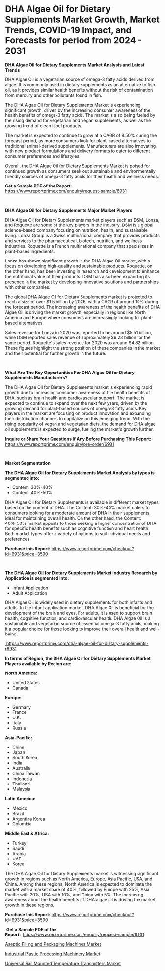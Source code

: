 <p><h1>DHA Algae Oil for Dietary Supplements Market Growth, Market Trends, COVID-19 Impact, and Forecasts for period from 2024 - 2031</h1></p><p><strong>DHA Algae Oil for Dietary Supplements Market Analysis and Latest Trends</strong></p>
<p><p>DHA Algae Oil is a vegetarian source of omega-3 fatty acids derived from algae. It is commonly used in dietary supplements as an alternative to fish oil, as it provides similar health benefits without the risk of contamination from mercury and other pollutants found in fish.</p><p>The DHA Algae Oil for Dietary Supplements Market is experiencing significant growth, driven by the increasing consumer awareness of the health benefits of omega-3 fatty acids. The market is also being fueled by the rising demand for vegetarian and vegan supplements, as well as the growing trend of clean label products.</p><p>The market is expected to continue to grow at a CAGR of 8.50% during the forecast period, as more consumers look for plant-based alternatives to traditional animal-derived supplements. Manufacturers are also innovating with new product formulations and delivery formats to cater to different consumer preferences and lifestyles.</p><p>Overall, the DHA Algae Oil for Dietary Supplements Market is poised for continued growth as consumers seek out sustainable and environmentally friendly sources of omega-3 fatty acids for their health and wellness needs.</p></p>
<p><strong>Get a Sample PDF of the Report:&nbsp;</strong> <a href="https://www.reportprime.com/enquiry/request-sample/6931">https://www.reportprime.com/enquiry/request-sample/6931</a></p>
<p>&nbsp;</p>
<p><strong>DHA Algae Oil for Dietary Supplements Major Market Players</strong></p>
<p><p>DHA Algae Oil for Dietary Supplements market players such as DSM, Lonza, and Roquette are some of the key players in the industry. DSM is a global science-based company focusing on nutrition, health, and sustainable living. Lonza Group is a Swiss multinational company that provides products and services to the pharmaceutical, biotech, nutrition, and wellness industries. Roquette is a French multinational company that specializes in plant-based ingredients.</p><p>Lonza has shown significant growth in the DHA Algae Oil market, with a focus on developing high-quality and sustainable products. Roquette, on the other hand, has been investing in research and development to enhance the nutritional value of their products. DSM has also been expanding its presence in the market by developing innovative solutions and partnerships with other companies.</p><p>The global DHA Algae Oil for Dietary Supplements market is projected to reach a size of over $1.5 billion by 2026, with a CAGR of around 10% during the forecast period. The increasing awareness of the health benefits of DHA Algae Oil is driving the market growth, especially in regions like North America and Europe where consumers are increasingly looking for plant-based alternatives.</p><p>Sales revenue for Lonza in 2020 was reported to be around $5.51 billion, while DSM reported sales revenue of approximately $9.23 billion for the same period. Roquette's sales revenue for 2020 was around $4.82 billion. These figures highlight the strong position of these companies in the market and their potential for further growth in the future.</p></p>
<p>&nbsp;</p>
<p><strong>What Are The Key Opportunities For DHA Algae Oil for Dietary Supplements Manufacturers?</strong></p>
<p><p>The DHA Algae Oil for Dietary Supplements market is experiencing rapid growth due to increasing consumer awareness of the health benefits of DHA, such as brain health and cardiovascular support. The market is expected to continue to expand over the next few years, driven by the growing demand for plant-based sources of omega-3 fatty acids. Key players in the market are focusing on product innovation and expanding their distribution channels to capitalize on this emerging trend. With the rising popularity of vegan and vegetarian diets, the demand for DHA algae oil supplements is expected to surge, fueling the market's growth further.</p></p>
<p><strong>Inquire or Share Your Questions If Any Before Purchasing This Report:</strong> <a href="https://www.reportprime.com/enquiry/pre-order/6931">https://www.reportprime.com/enquiry/pre-order/6931</a></p>
<p>&nbsp;</p>
<p><strong>Market Segmentation</strong></p>
<p><strong>The DHA Algae Oil for Dietary Supplements Market Analysis by types is segmented into:</strong></p>
<p><ul><li>Content: 30%-40%</li><li>Content: 40%-50%</li></ul></p>
<p><p>DHA Algae Oil for Dietary Supplements is available in different market types based on the content of DHA. The Content: 30%-40% market caters to consumers looking for a moderate amount of DHA in their supplements, ideal for maintaining overall health. On the other hand, the Content: 40%-50% market appeals to those seeking a higher concentration of DHA for specific health benefits such as cognitive function and heart health. Both market types offer a variety of options to suit individual needs and preferences.</p></p>
<p><strong>Purchase this Report:&nbsp;</strong><a href="https://www.reportprime.com/checkout?id=6931&price=3590">https://www.reportprime.com/checkout?id=6931&price=3590</a></p>
<p>&nbsp;</p>
<p><strong>The DHA Algae Oil for Dietary Supplements Market Industry Research by Application is segmented into:</strong></p>
<p><ul><li>Infant Application</li><li>Adult Application</li></ul></p>
<p><p>DHA Algae Oil is widely used in dietary supplements for both infants and adults. In the infant application market, DHA Algae Oil is beneficial for the development of the brain and eyes. For adults, it is used to support brain health, cognitive function, and cardiovascular health. DHA Algae Oil is a sustainable and vegetarian source of essential omega-3 fatty acids, making it a popular choice for those looking to improve their overall health and well-being.</p></p>
<p><a href="https://www.reportprime.com/dha-algae-oil-for-dietary-supplements-r6931">&nbsp;https://www.reportprime.com/dha-algae-oil-for-dietary-supplements-r6931</a></p>
<p><strong>In terms of Region, the DHA Algae Oil for Dietary Supplements Market Players available by Region are:</strong></p>
<p>
    <p> <strong> North America: </strong>
        <ul>
            <li>United States</li>
            <li>Canada</li>
        </ul>
        </p> 
    <p> <strong> Europe: </strong>
        <ul>
            <li>Germany</li>
            <li>France</li>
            <li>U.K.</li>
            <li>Italy</li>
            <li>Russia</li>
        </ul>
        </p> 
    <p> <strong> Asia-Pacific: </strong>
        <ul>
            <li>China</li>
            <li>Japan</li>
            <li>South Korea</li>
            <li>India</li>
            <li>Australia</li>
            <li>China Taiwan</li>
            <li>Indonesia</li>
            <li>Thailand</li>
            <li>Malaysia</li>
        </ul>
        </p> 
    <p> <strong> Latin America: </strong>
        <ul>
            <li>Mexico</li>
            <li>Brazil</li>
            <li>Argentina Korea</li>
            <li>Colombia</li>
        </ul>
        </p> 
    <p> <strong> Middle East & Africa: </strong>
        <ul>
            <li>Turkey</li>
            <li>Saudi</li>
            <li>Arabia</li>
            <li>UAE</li>
            <li>Korea</li>
        </ul>
    </p>
    </p>
<p><p>The DHA Algae Oil for Dietary Supplements market is witnessing significant growth in regions such as North America, Europe, Asia Pacific, USA, and China. Among these regions, North America is expected to dominate the market with a market share of 40%, followed by Europe with 25%, Asia Pacific with 20%, USA with 10%, and China with 5%. The increasing awareness about the health benefits of DHA algae oil is driving the market growth in these regions.</p></p>
<p><strong>Purchase this Report: </strong><a href="https://www.reportprime.com/checkout?id=6931&price=3590">https://www.reportprime.com/checkout?id=6931&price=3590</a></p>
<p>&nbsp;<strong>Get a Sample PDF of the Report:&nbsp;&nbsp;</strong><a href="https://www.reportprime.com/enquiry/request-sample/6931">https://www.reportprime.com/enquiry/request-sample/6931</a></p>
<p><strong></strong></p>
<p><p><a href="https://www.linkedin.com/pulse/aseptic-filling-packaging-machines-market-report-reveals-latest-gv6be?trackingId=W51HdgsQUqfLtYwUDOFI1Q%3D%3D">Aseptic Filling and Packaging Machines Market</a></p><p><a href="https://www.linkedin.com/pulse/industrial-plastic-processing-machinery-market-size-trends-ygkqe?trackingId=und30qMrWMec%2FsiFnli88w%3D%3D">Industrial Plastic Processing Machinery Market</a></p><p><a href="https://www.linkedin.com/pulse/universal-rail-mounted-temperature-transmitters-market-trends-0hese?trackingId=XYwzvrSTPONW6%2BSiATEIEQ%3D%3D">Universal Rail Mounted Temperature Transmitters Market</a></p></p>